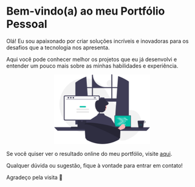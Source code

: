 # Bem-vindo(a) ao meu Portfólio Pessoal

Olá! Eu sou apaixonado por criar soluções incríveis e inovadoras para os desafios que a tecnologia nos apresenta. 

Aqui você pode conhecer melhor os projetos que eu já desenvolvi e entender um pouco mais sobre as minhas habilidades e experiência. 

<p align="center">
  <img width="50%" alt="comingsoon" src=".github/coming-soon.svg">
</p>

Se você quiser ver o resultado online do meu portfólio, visite [aqui](https://pauloewerson.netlify.app/).

Qualquer dúvida ou sugestão, fique à vontade para entrar em contato!

Agradeço pela visita :green_heart:
